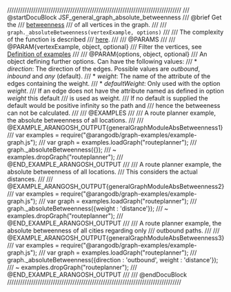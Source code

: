 ////////////////////////////////////////////////////////////////////////////////
/// @startDocuBlock JSF_general_graph_absolute_betweenness
/// @brief Get the
/// [betweenness](http://en.wikipedia.org/wiki/Betweenness_centrality)
/// of all vertices in the graph.
///
/// `graph._absoluteBetweenness(vertexExample, options)`
///
/// The complexity of the function is described
/// [here](../Aql/GraphOperations.md#the-complexity-of-the-shortest-path-algorithms).
///
/// @PARAMS
///
/// @PARAM{vertexExample, object, optional}
/// Filter the vertices, see [Definition of examples](#definition-of-examples)
///
/// @PARAM{options, object, optional}
/// An object defining further options. Can have the following values:
///   * *direction*: The direction of the edges. Possible values are *outbound*, *inbound* and *any* (default).
///   * *weight*: The name of the attribute of the edges containing the weight.
///   * *defaultWeight*: Only used with the option *weight*.
///       If an edge does not have the attribute named as defined in option *weight* this default
///       is used as weight.
///       If no default is supplied the default would be positive infinity so the path and
///       hence the betweeness can not be calculated.
///
/// @EXAMPLES
///
/// A route planner example, the absolute betweenness of all locations.
///
/// @EXAMPLE_ARANGOSH_OUTPUT{generalGraphModuleAbsBetweenness1}
///   var examples = require("@arangodb/graph-examples/example-graph.js");
///   var graph = examples.loadGraph("routeplanner");
///   graph._absoluteBetweenness({});
/// ~ examples.dropGraph("routeplanner");
/// @END_EXAMPLE_ARANGOSH_OUTPUT
///
/// A route planner example, the absolute betweenness of all locations.
/// This considers the actual distances.
///
/// @EXAMPLE_ARANGOSH_OUTPUT{generalGraphModuleAbsBetweenness2}
///   var examples = require("@arangodb/graph-examples/example-graph.js");
///   var graph = examples.loadGraph("routeplanner");
///   graph._absoluteBetweenness({weight : 'distance'});
/// ~ examples.dropGraph("routeplanner");
/// @END_EXAMPLE_ARANGOSH_OUTPUT
///
/// A route planner example, the absolute betweenness of all cities regarding only
/// outbound paths.
///
/// @EXAMPLE_ARANGOSH_OUTPUT{generalGraphModuleAbsBetweenness3}
///   var examples = require("@arangodb/graph-examples/example-graph.js");
///   var graph = examples.loadGraph("routeplanner");
///   graph._absoluteBetweenness({direction : 'outbound', weight : 'distance'});
/// ~ examples.dropGraph("routeplanner");
/// @END_EXAMPLE_ARANGOSH_OUTPUT
///
/// @endDocuBlock
////////////////////////////////////////////////////////////////////////////////